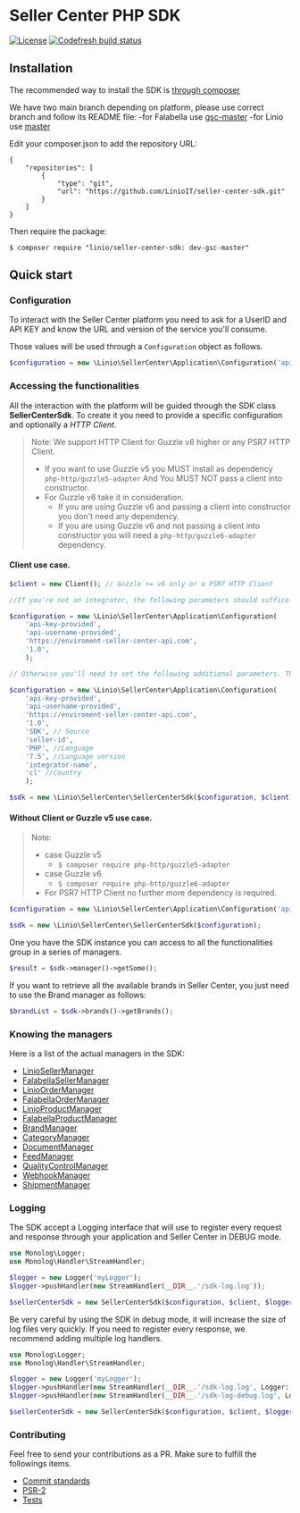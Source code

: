 Seller Center PHP SDK
=====================
[![License](https://img.shields.io/badge/License-BSD%203--Clause-blue.svg)](https://opensource.org/licenses/BSD-3-Clause)
[![Codefresh build status]( https://g.codefresh.io/api/badges/pipeline/linioit/seller-center-sdk%2Fdefault?branch=master&key=eyJhbGciOiJIUzI1NiJ9.NWNhNzllZDQzNjVkMGNlMjdjOTYzNzI4.OK7sUA-U_zNwHsu1lm9Xw2DAX9hj0MUjFH1CUUK7xhM&type=cf-1)]( https%3A%2F%2Fg.codefresh.io%2Fpipelines%2Fdefault%2Fbuilds%3FrepoOwner%3DLinioIT%26repoName%3Dseller-center-sdk%26serviceName%3DLinioIT%252Fseller-center-sdk%26filter%3Dtrigger%3Abuild~Build%3Bbranch%3Amaster%3Bpipeline%3A5e600de27efa9000aa57452f~default)


Installation
------------

The recommended way to install the SDK is [through composer](http://getcomposer.org)

We have two main branch depending on platform, please use correct branch and follow its README file:
 -for Falabella use [gsc-master](https://github.com/LinioIT/seller-center-sdk/tree/gsc-master)
 -for Linio use [master](https://github.com/LinioIT/seller-center-sdk/tree/master)

Edit your composer.json to add the repository URL:

    {
        "repositories": [
            {
                "type": "git",
                "url": "https://github.com/LinioIT/seller-center-sdk.git"
            }
        ]
    }

Then require the package:

    $ composer require "linio/seller-center-sdk: dev-gsc-master"

Quick start
-----

### Configuration

To interact with the Seller Center platform you need to ask for a UserID and API KEY and know the URL and version of the service you'll consume.

Those values will be used through a `Configuration` object as follows.

```php
$configuration = new \Linio\SellerCenter\Application\Configuration('api-key-provided', 'api-username-provided', 'https://enviroment-seller-center-api.com', '1.0');
```

### Accessing the functionalities

All the interaction with the platform will be guided through the SDK class **SellerCenterSdk**.  To create it you need to provide a specific configuration and optionally a *HTTP Client*. 
> Note: We support HTTP Client for Guzzle v6 higher or any PSR7 HTTP Client. 
>* If you want to use Guzzle v5 you MUST install as dependency `php-http/guzzle5-adapter` And You MUST NOT pass a client into constructor.
>* For Guzzle v6 take it in consideration.
>   * If you are using Guzzle v6 and passing a client into constructor you don't need any dependency. 
>   * If you are using Guzzle v6 and not passing a client into constructor you will need a `php-http/guzzle6-adapter` dependency. 

#### Client use case.
```php
$client = new Client(); // Guzzle >= v6 only or a PSR7 HTTP Client

//If you're not an integrator, the following parameters should suffice for the configuration

$configuration = new \Linio\SellerCenter\Application\Configuration(
    'api-key-provided',
    'api-username-provided',
    'https://enviroment-seller-center-api.com',
    '1.0',
    );

// Otherwise you'll need to set the following additional parameters. These are necessary in order to set the User-Agent header which is mandatory for API communication.

$configuration = new \Linio\SellerCenter\Application\Configuration(
    'api-key-provided',
    'api-username-provided',
    'https://enviroment-seller-center-api.com',
    '1.0',
    'SDK', // Source
    'seller-id',
    'PHP', //Language
    '7.5', //Language version
    'integrator-name',
    'cl' //Country
    );

$sdk = new \Linio\SellerCenter\SellerCenterSdk($configuration, $client);
```

#### Without Client or Guzzle v5 use case.
>Note:
>* case Guzzle v5
>   * ```$ composer require php-http/guzzle5-adapter```
>* case Guzzle v6
>   * ```$ composer require php-http/guzzle6-adapter```
>* For PSR7 HTTP Client no further more dependency is required.

```php
$configuration = new \Linio\SellerCenter\Application\Configuration('api-key-provided', 'api-username-provided', 'https://enviroment-seller-center-api.com', '1.0');

$sdk = new \Linio\SellerCenter\SellerCenterSdk($configuration);
```
One you have the SDK instance you can access to all the functionalities group in a series of managers.

```php
$result = $sdk->manager()->getSome();
```

If you want to retrieve all the available brands in Seller Center, you just need to use the Brand manager as follows:

```php
$brandList = $sdk->brands()->getBrands();
```

### Knowing the managers

Here is a list of the actual managers in the SDK:

- [LinioSellerManager](docs/Managers/SellerManager.md)
- [FalabellaSellerManager](docs/Managers/GlobalSellerManager.md)
- [LinioOrderManager](docs/Managers/OrderManager.md)
- [FalabellaOrderManager](docs/Managers/GlobalOrderManager.md)
- [LinioProductManager](docs/Managers/ProductManager.md)
- [FalabellaProductManager](docs/Managers/GlobalProductManager.md)
- [BrandManager](docs/Managers/BrandManager.md)
- [CategoryManager](docs/Managers/CategoryManager.md)
- [DocumentManager](docs/Managers/DocumentManager.md)
- [FeedManager](docs/Managers/FeedManager.md)
- [QualityControlManager](docs/Managers/QualityControlManager.md)
- [WebhookManager](docs/Managers/WebhookManager.md)
- [ShipmentManager](docs/Managers/ShipmentManager.md)

### Logging

The SDK accept a Logging interface that will use to register every request and response through your application and 
Seller Center in DEBUG mode.

```php
use Monolog\Logger;
use Monolog\Handler\StreamHandler;

$logger = new Logger('myLogger');
$logger->pushHandler(new StreamHandler(__DIR__.'/sdk-log.log'));

$sellerCenterSdk = new SellerCenterSdk($configuration, $client, $logger);
```

Be very careful by using the SDK in debug mode, it will increase the size of log files very quickly. If you need to register every response, we recommend adding multiple log handlers. 


```php
use Monolog\Logger;
use Monolog\Handler\StreamHandler;

$logger = new Logger('myLogger');
$logger->pushHandler(new StreamHandler(__DIR__.'/sdk-log.log', Logger::INFO));
$logger->pushHandler(new StreamHandler(__DIR__.'/sdk-log-debug.log', Logger::DEBUG));

$sellerCenterSdk = new SellerCenterSdk($configuration, $client, $logger);
```

### Contributing

Feel free to send your contributions as a PR. Make sure to fulfill the followings items.

* [Commit standards](docs/Contribute/Standards.md)
* [PSR-2](https://www.php-fig.org/psr/psr-2/)
* [Tests](docs/Contribute/Tests.md)
